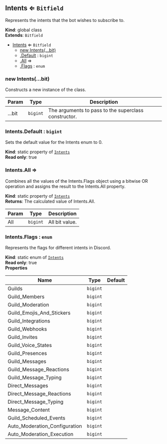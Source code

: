 <a name="Intents"></a>

## Intents ⇐ <code>Bitfield</code>
Represents the intents that the bot wishes to subscribe to.

**Kind**: global class  
**Extends**: <code>Bitfield</code>  

* [Intents](#Intents) ⇐ <code>Bitfield</code>
    * [new Intents(...bit)](#new_Intents_new)
    * [.Default](#Intents.Default) : <code>bigint</code>
    * [.All](#Intents.All) ⇒
    * [.Flags](#Intents.Flags) : <code>enum</code>

<a name="new_Intents_new"></a>

### new Intents(...bit)
Constructs a new instance of the class.


| Param | Type | Description |
| --- | --- | --- |
| ...bit | <code>bigint</code> | The arguments to pass to the superclass constructor. |

<a name="Intents.Default"></a>

### Intents.Default : <code>bigint</code>
Sets the default value for the Intents enum to 0.

**Kind**: static property of [<code>Intents</code>](#Intents)  
**Read only**: true  
<a name="Intents.All"></a>

### Intents.All ⇒
Combines all the values of the Intents.Flags object using a bitwise OR operationand assigns the result to the Intents.All property.

**Kind**: static property of [<code>Intents</code>](#Intents)  
**Returns**: The calculated value of Intents.All.  

| Param | Type | Description |
| --- | --- | --- |
| All | <code>bigint</code> | All bit value. |

<a name="Intents.Flags"></a>

### Intents.Flags : <code>enum</code>
Represents the flags for different intents in Discord.

**Kind**: static enum of [<code>Intents</code>](#Intents)  
**Read only**: true  
**Properties**

| Name | Type | Default |
| --- | --- | --- |
| Guilds | <code>bigint</code> | <code></code> | 
| Guild_Members | <code>bigint</code> | <code></code> | 
| Guild_Moderation | <code>bigint</code> | <code></code> | 
| Guild_Emojis_And_Stickers | <code>bigint</code> | <code></code> | 
| Guild_Integrations | <code>bigint</code> | <code></code> | 
| Guild_Webhooks | <code>bigint</code> | <code></code> | 
| Guild_Invites | <code>bigint</code> | <code></code> | 
| Guild_Voice_States | <code>bigint</code> | <code></code> | 
| Guild_Presences | <code>bigint</code> | <code></code> | 
| Guild_Messages | <code>bigint</code> | <code></code> | 
| Guild_Message_Reactions | <code>bigint</code> | <code></code> | 
| Guild_Message_Typing | <code>bigint</code> | <code></code> | 
| Direct_Messages | <code>bigint</code> | <code></code> | 
| Direct_Message_Reactions | <code>bigint</code> | <code></code> | 
| Direct_Message_Typing | <code>bigint</code> | <code></code> | 
| Message_Content | <code>bigint</code> | <code></code> | 
| Guild_Scheduled_Events | <code>bigint</code> | <code></code> | 
| Auto_Moderation_Configuration | <code>bigint</code> | <code></code> | 
| Auto_Moderation_Execution | <code>bigint</code> | <code></code> | 


